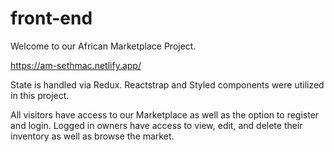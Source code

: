 # front-end
Welcome to our African Marketplace Project.

https://am-sethmac.netlify.app/

State is handled via Redux.
Reactstrap and Styled components were utilized in this project.

All visitors have access to our Marketplace as well as the option to register and login.
Logged in owners have access to view, edit, and delete their inventory as well as browse the market.